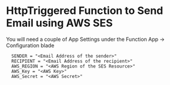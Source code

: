 # HttpTriggered Function to Send Email using AWS SES


You will need a couple of App Settings under the Function App -> Configuration blade

```
  SENDER = "<Email Address of the sender>"
  RECIPIENT = "<Email Address of the recipient>"
  AWS_REGION = "<AWS Region of the SES Resource>"
  AWS_Key = "<AWS Key>"
  AWS_Secret = "<AWS Secret>"
 ```
